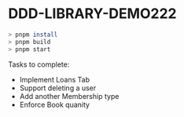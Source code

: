 # DDD-LIBRARY-DEMO222

```bash
> pnpm install
> pnpm build
> pnpm start
```

Tasks to complete:
- Implement Loans Tab
- Support deleting a user
- Add another Membership type
- Enforce Book quanity

